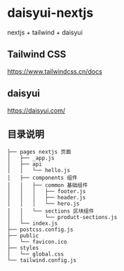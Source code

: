 # daisyui-nextjs

nextjs + tailwind + daisyui

## Tailwind CSS

https://www.tailwindcss.cn/docs
## daisyui

https://daisyui.com/ 

## 目录说明
```
├── pages nextjs 页面
│   ├── _app.js
│   ├── api
│   │   └── hello.js
│   ├── components 组件
│   │   ├── common 基础组件
│   │   │   ├── footer.js
│   │   │   ├── header.js
│   │   │   └── hero.js
│   │   └── sections 区块组件
│   │       └── product-sections.js
│   └── index.js
├── postcss.config.js 
├── public
│   └── favicon.ico
├── styles
│   └── global.css
└── tailwind.config.js

```